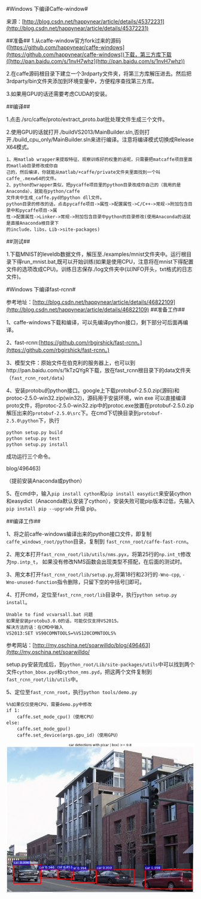 #Windows 下编译Caffe-window#

来源：[http://blog.csdn.net/happynear/article/details/45372231](http://blog.csdn.net/happynear/article/details/45372231)

##准备##
 1.从caffe-window官方fork过来的源码([https://github.com/happynear/caffe-windows](https://github.com/happynear/caffe-windows))下载，第三方库下载([http://pan.baidu.com/s/1nvH7whz](http://pan.baidu.com/s/1nvH7whz))

 2.在caffe源码根目录下建立一个3rdparty文件夹，将第三方库解压进去。然后把3rdparty/bin文件夹添加到环境变量中，方便程序查找第三方库。

 3.如果用GPU的话还需要考虑CUDA的安装。

##编译##

 1.点击./src/caffe/proto/extract_proto.bat批处理文件生成三个文件。

 2.使用GPU的话就打开./buildVS2013/MainBuilder.sln,否则打开./build_cpu_only/MainBuilder.sln来进行编译。注意将编译模式切换成Release X64模式。

	1、用matlab wrapper来提取特征、观察训练好的权重的话呢，只需要把matcaffe项目里面的matlab目录修改成你自
	己的，然后编译，你就能从matlab/+caffe/private文件夹里面找到一个叫caffe_.mexw64的文件。
	2、python的wrapper类似，把pycaffe项目里的python目录改成你自己的（我用的是Anaconda），就能在python/caffe
    文件夹中生成_caffe.pyd的python dll文件。
	python目录的修改的话，点击pycaffe项目->属性->配置属性->C/C++->常规->附加包含目录中和pycaffe项目->属
	性->配置属性->Linker->常规->附加包含目录中python的目录修改(使用Anaconda的话就是直接Anaconda根目录下
	的include，libs，Lib->site-packages)



##测试##

1.下载MNIST的leveldb数据文件，解压至./examples/mnist文件夹中。运行根目录下得run_mnist.bat,既可以开始训练(如果是使用CPU，注意将在mnist下得配置文件的选项改成CPU)。训练日志保存./log文件夹中(以INFO开头，txt格式的日志文件)。

#Windows 下编译fast-rcnn#

参考地址：[http://blog.csdn.net/happynear/article/details/46822109](http://blog.csdn.net/happynear/article/details/46822109)
##准备工作##

1、caffe-windows下载和编译，可以先编译python接口，剩下部分可后面再编译。

2、fast-rcnn:[https://github.com/rbgirshick/fast-rcnn。](https://github.com/rbgirshick/fast-rcnn。)

3、模型文件：原始文件在伯克利的服务器上，也可以到http://pan.baidu.com/s/1kTzQYgR下载，放在fast_rcnn根目录下的data文件夹（`fast_rcnn_root/data`）

4、安装protobu的python接口。google上下载protobuf-2.5.0.zip(源码)和protoc-2.5.0-win32.zip(win32)，源码用于安装环境，win exe 可以直接编译proto文件，将protoc-2.5.0-win32.zip中的protoc.exe放置在protobuf-2.5.0.zip解压出来的`protobuf-2.5.0\src`下。在cmd下切换目录到`protobuf-2.5.0\python`下，执行

	python setup.py build
	python setup.py test
	python setup.py install

成功运行三个命令。

blog/496463) 

（提前安装Anaconda或python）

5、在cmd中，输入`pip install cython`和`pip install easydict`来安装cython和easydict（Anaconda默认安装了cython），安装失败可能pip版本过低，先输入`pip install pip --upgrade` 升级 pip。

##编译工作##

1、将之前caffe-windows编译出来的python接口文件，即复制`caffe_windows_root/python`目录，复制到 `fast_rcnn_root/caffe-fast-rcnn`。

2、用文本打开`fast_rcnn_root/lib/utils/nms.pyx`，将第25行的`np.int_t`修改为`np.intp_t`，
如果没有修改NMS函数会出现类型不搭配，在后面的测试时。

3、用文本打开`fast_rcnn_root/lib/setup.py`,将第18行和23行的`-Wno-cpp`, `-Wno-unused-function`指令删除，只留下空的中括号[]即可。

4、打开cmd，定位至`fast_rcnn_root/lib`目录中，执行`python setup.py install`。 

	Unable to find vcvarsall.bat 问题
	如果是安装protobu3.0.0的话，可能仅仅支持VS2015。
	解决方法的话：在CMD中输入 
	VS2013:SET VS90COMNTOOLS=%VS120COMNTOOLS%
参考网站：[http://my.oschina.net/soarwilldo/blog/496463](http://my.oschina.net/soarwilldo/

setup.py安装完成后，到`python_root/Lib/site-packages/utils`中可以找到两个文件`cython_bbox.pyd`和`cython_nms.pyd`，把这两个文件复制到`fast_rcnn_root/lib/utils`中。

5、定位至`fast_rcnn_root`，执行`python tools/demo.py`

	%%如果仅仅使用CPU，需要demo.py中修改
    if 1:
        caffe.set_mode_cpu()（使用CPU）
    else:
        caffe.set_mode_gpu()
        caffe.set_device(args.gpu_id)（使用GPU）

![Alt Text](result.png)